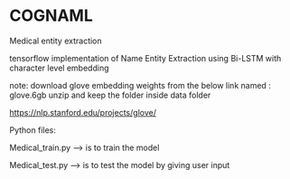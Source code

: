 # COGNAML
Medical entity extraction 

tensorflow implementation of Name Entity Extraction using Bi-LSTM with character level embedding

note:
download glove embedding weights from the below link named : glove.6gb
unzip and keep the folder inside data folder

https://nlp.stanford.edu/projects/glove/

Python files:

Medical_train.py --> is to train the model

Medical_test.py --> is to test the model by giving user input 

